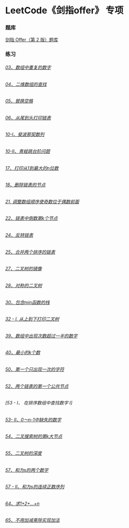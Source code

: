 # LeetCode《剑指offer》 专项

### 题库

[剑指 Offer（第 2 版）题库](https://leetcode-cn.com/problemset/lcof/)

### 练习

###### [03、数组中重复的数字](https://github.com/sunnnydaydev/CodingInterviews/blob/master/src/others/FindRepeatNumber.java)

###### [04、二维数组的查找](https://github.com/sunnnydaydev/CodingInterviews/blob/master/src/Arrays/Find.java)

###### [05、替换空格](https://github.com/sunnnydaydev/CodingInterviews/blob/master/src/others/ReplaceSpace.java)

###### [06、从尾到头打印链表](https://github.com/sunnnydaydev/CodingInterviews/blob/master/src/LinkedList/ReversePrint.java)

###### [10-I、斐波那契数列](https://github.com/sunnnydaydev/CodingInterviews/blob/master/src/recursion/Fibonacci.java)

###### [10-II、青蛙跳台阶问题](https://github.com/sunnnydaydev/CodingInterviews/blob/master/src/recursion/FrogJumping.java)

###### [ 17、打印从1到最大的n位数](https://github.com/sunnnydaydev/CodingInterviews/blob/master/src/others/HammingWeight.java)

###### [18、删除链表的节点](https://github.com/sunnnydaydev/CodingInterviews/blob/master/src/LinkedList/DeleteNode.java)

###### [21. 调整数组顺序使奇数位于偶数前面](https://github.com/sunnnydaydev/CodingInterviews/blob/master/src/Arrays/Exchange.java)

###### [22、链表中倒数第k个节点  ](https://github.com/sunnnydaydev/CodingInterviews/blob/master/src/LinkedList/KthNodeInLinkedList.java)

###### [24、反转链表](https://github.com/sunnnydaydev/CodingInterviews/blob/master/src/LinkedList/ReverseLinkedList.java)

###### [25、合并两个排序的链表](https://github.com/sunnnydaydev/CodingInterviews/blob/master/src/LinkedList/MergeTwoLinkedList.java)

###### [27、二叉树的镜像](https://github.com/sunnnydaydev/CodingInterviews/blob/master/src/tree/MirrorTree.java)

###### [28、对称的二叉树](https://github.com/sunnnydaydev/CodingInterviews/blob/master/src/tree/IsSymMetric.java)

###### [30、包含min函数的栈](https://github.com/sunnnydaydev/CodingInterviews/blob/master/src/stack/MinStack.java)

###### [32 - I. 从上到下打印二叉树](https://github.com/sunnnydaydev/CodingInterviews/blob/master/src/tree/LevelOrder.java)

###### [39、数组中出现次数超过一半的数字](https://github.com/sunnnydaydev/CodingInterviews/blob/master/src/Arrays/MajorityElement.java)

###### [40、最小的k个数](https://github.com/sunnnydaydev/CodingInterviews/blob/master/src/Arrays/GetLeastNum.java)

###### [50、第一个只出现一次的字符](https://github.com/sunnnydaydev/CodingInterviews/blob/master/src/others/FirstUniqChar.java)

###### [52、两个链表的第一个公共节点](https://github.com/sunnnydaydev/CodingInterviews/blob/master/src/LinkedList/GetIntersectionNode.java)

###### [53 - I、 在排序数组中查找数字 I]   

###### [53- II、0～n-1中缺失的数字](https://github.com/sunnnydaydev/CodingInterviews/blob/master/src/Arrays/MissingNumber.java)

###### [54、二叉搜索树的第k大节点](https://github.com/sunnnydaydev/CodingInterviews/blob/master/src/tree/KthLargest.java)

###### [55、二叉树的深度](https://github.com/sunnnydaydev/CodingInterviews/blob/master/src/tree/MaxDeep.java)

###### [57、和为s的两个数字](https://github.com/sunnnydaydev/CodingInterviews/blob/master/src/Arrays/TwoSum.java)

###### [57 - II、和为s的连续正数序列](https://github.com/sunnnydaydev/CodingInterviews/blob/master/src/Arrays/FindContinuousSequence.java)

###### [64、求1+2+…+n](https://github.com/sunnnydaydev/CodingInterviews/blob/master/src/others/Sum.java)

###### [65、不用加减乘除实现加法](https://github.com/sunnnydaydev/CodingInterviews/blob/master/src/others/Add.java)


